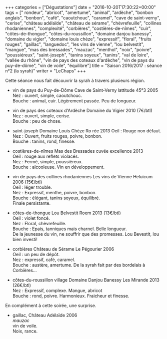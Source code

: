 +++
categories = ["Dégustations"]
date = "2016-10-20T17:30:22+00:00"
tags = [" rondeur", "abricot", "amertume", "animal", "ardèche", "bonbon anglais", "bonbon", "café", "caoutchouc", "caramel", "cave de saint-verny", "cerise", "château adélaïde", "château de sérame", "chèvrefeuille", "collines rhodaniennes", "complexité", "corbières", "costières-de-nîmes", "cuir", "côtes-de-thongue", "côtes-du-roussillon", "domaine danjou banessy", "domaine du vigier", "domaine louis chèze", "expressif", "floral", "fruits rouges", "gaillac", "languedoc", "les vins de vienne", "lou belvestit", "mangue", "mas des bressades", "mauzac", "menthol", "noix", "poivre", "poussiéreux", "saint-joseph", "tanins soyeux", "tanins", "val de loire", "vallée du rhône", "vin de pays des coteaux d'ardèche", "vin de pays du puy-de-dôme", "vin de voile", "équilibre"] 
title = "Saison 2016/2017 : séance n°2 (la syrah)"
writer = "LeChaps"
+++

Cette séance nous fait découvrir la syrah à travers plusieurs région.

* vin de pays du Puy-de-Dôme Cave de Saint-Verny lattitude 45°3 2005
Nez : ouvert, simple, caoutchouc.  
Bouche : animal, cuir. Légèrement passée. Peu de longueur.

* vin de pays des coteaux d'Ardèche Domaine du Vigier 2010 (7€/btl)  
Nez : ouvert, simple, cerise.  
Bouche : peu de chose.

* saint-joseph Domaine Louis Chèze Ro rée 2013
Oeil : Rouge non défaut.  
Nez : Ouvert, fruits rouges, poivre, bonbon.  
Bouche : tanins, rond, finesse.

* costières-de-nîmes Mas des Bressades cuvée excellence 2013  
Oeil : rouge aux reflets violacés.  
Nez : Fermé, simple, poussièreux.  
Bouche : alcooleuse. Vin en développement.

* vin de pays des collines rhodaniennes Les vins de Vienne Heluicum 2006 (15€/btl) <i class="fa fa-plus-circle"></i>  
Oeil : léger trouble.  
Nez : Expressif, menthe, poivre, bonbon.  
Bouche : élégant, tanins soyeux, équilibré.  
Finale persistante.

* côtes-de-thongue Lou Belvestit Roem 2013 (13€/btl) <i class="fa fa-plus-circle"></i>  
Oeil : violet foncé.  
Nez : Floral, chèvrefeuille.  
Bouche : Epais, tanniques mais charnel. Belle longueur.  
De la jeunesse du vin, ne souffrir que des promesses. Lou Bevestit, lou bien investi!

* corbières Château de Sérame Le Pégourier 2006 <i class="fa fa-minus-circle"></i>  
Oeil : un peu de dépôt.  
Nez : expressif, café, caramel.  
Bouche : austère, amertume. De la syrah fait par des bordelais à Corbières...

* côtes-du-roussillon village Domaine Danjou Banessy Les Mirande 2013 (26€/btl) <i class="fa fa-plus-circle"></i>  
Nez : Expressif, complexe. Mangue, abricot  
Bouche : rond, poivre. Harmonieux. Fraicheur et finesse.

En complément à cette soirée, une surprise.

* gaillac, Château Adélaïde 2006  
_mauzac_  
vin de voile.  
Noix, rance.  

